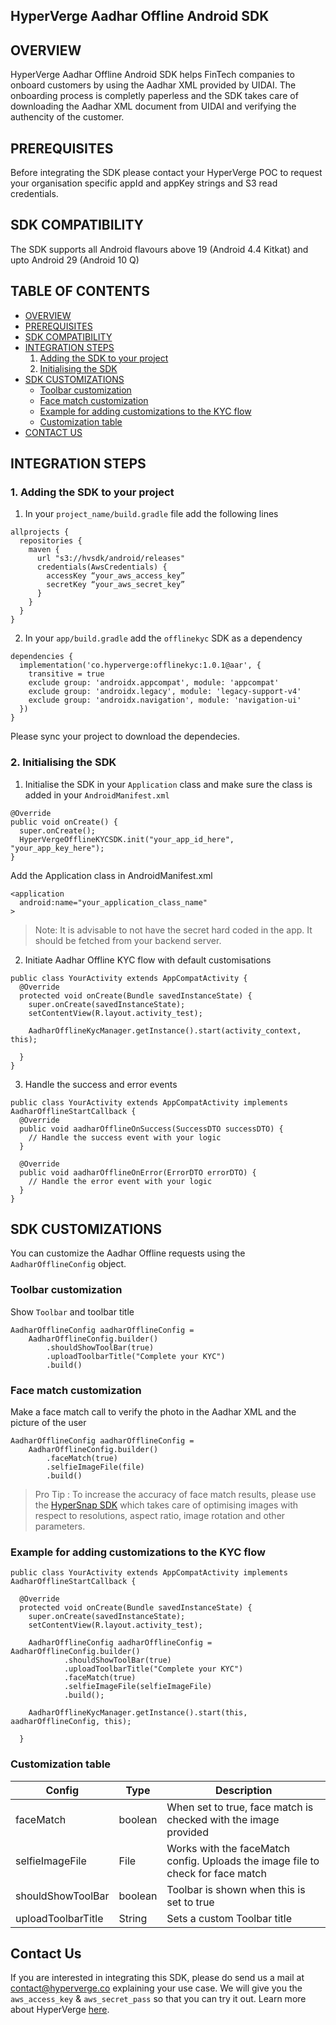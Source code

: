 ## HyperVerge Aadhar Offline Android SDK 


## OVERVIEW 
HyperVerge Aadhar Offline Android SDK helps FinTech companies to onboard customers by using the Aadhar XML provided by UIDAI. The onboarding process is completly paperless and the SDK takes care of downloading the Aadhar XML document from UIDAI and verifying the authencity of the customer. 


## PREREQUISITES

Before integrating the SDK please contact your HyperVerge POC to request your organisation specific appId and appKey strings and S3 read credentials.

## SDK COMPATIBILITY

The SDK supports all Android flavours above 19 (Android 4.4 Kitkat)  and upto Android 29 (Android 10 Q)

## TABLE OF CONTENTS
- [OVERVIEW](#overview)
- [PREREQUISITES](#prerequisites)
- [SDK COMPATIBILITY](#sdk-compatibility)
- [INTEGRATION STEPS](#integration-steps)
    1. [Adding the SDK to your project](#1-adding-the-sdk-to-your-project)
    2. [Initialising the SDK](#2-initialising-the-sdk)
- [SDK CUSTOMIZATIONS](#sdk-customizations)
    - [Toolbar customization](#toolbar-customization)
    - [Face match customization](#face-match-customization)
    - [Example for adding customizations to the KYC flow](#example-for-adding-customizations-to-the-kyc-flow)
    - [Customization table](#customization-table)
- [CONTACT US](#contact-us)

## INTEGRATION STEPS

### 1. Adding the SDK to your project

1. In your `project_name/build.gradle` file add the following lines 
	
```
allprojects {
  repositories {
    maven {
      url "s3://hvsdk/android/releases"
      credentials(AwsCredentials) {
        accessKey “your_aws_access_key”
        secretKey “your_aws_secret_key”
      }
    }
  }
}
```

2. In your ```app/build.gradle``` add the ```offlinekyc``` SDK as a dependency

```
dependencies {
  implementation('co.hyperverge:offlinekyc:1.0.1@aar', {
    transitive = true
    exclude group: 'androidx.appcompat', module: 'appcompat'
    exclude group: 'androidx.legacy', module: 'legacy-support-v4'
    exclude group: 'androidx.navigation', module: 'navigation-ui'
  })
}
```

Please sync your project to download the dependecies. 

### 2. Initialising the SDK

1. Initialise the SDK in your ```Application``` class and make sure the class is added in your ```AndroidManifest.xml```

```
@Override
public void onCreate() {
  super.onCreate();
  HyperVergeOfflineKYCSDK.init("your_app_id_here", "your_app_key_here");
}
```

Add the Application class in AndroidManifest.xml

```
<application
  android:name="your_application_class_name"
>
```

> Note: It is advisable to not have the secret hard coded in the app. It should be fetched from your backend server.

2. Initiate Aadhar Offline KYC flow with default customisations

```
public class YourActivity extends AppCompatActivity {
  @Override
  protected void onCreate(Bundle savedInstanceState) {
    super.onCreate(savedInstanceState);
    setContentView(R.layout.activity_test);

    AadharOfflineKycManager.getInstance().start(activity_context, this);

  }
}
```

3. Handle the success and error events

```
public class YourActivity extends AppCompatActivity implements AadharOfflineStartCallback {
  @Override
  public void aadharOfflineOnSuccess(SuccessDTO successDTO) {
    // Handle the success event with your logic
  }

  @Override  
  public void aadharOfflineOnError(ErrorDTO errorDTO) {
    // Handle the error event with your logic
  }
}
```

## SDK CUSTOMIZATIONS

You can customize the Aadhar Offline requests using the ```AadharOfflineConfig```  object.

### Toolbar customization

Show ```Toolbar``` and toolbar title
	
```
AadharOfflineConfig aadharOfflineConfig =  
    AadharOfflineConfig.builder()
        .shouldShowToolBar(true)
        .uploadToolbarTitle("Complete your KYC")
        .build()
```

### Face match customization

Make a face match call to verify the photo in the Aadhar XML and the picture of the user

```
AadharOfflineConfig aadharOfflineConfig =  
    AadharOfflineConfig.builder()  
        .faceMatch(true)
        .selfieImageFile(file)
        .build()
```

> Pro Tip : To increase the accuracy of face match results, please use the [HyperSnap SDK](https://github.com/hyperverge/capture-android-sdk) which takes care of optimising images with respect to resolutions, aspect ratio, image rotation and other parameters.
 
### Example for adding customizations to the KYC flow

```
public class YourActivity extends AppCompatActivity implements AadharOfflineStartCallback {  
  
  @Override  
  protected void onCreate(Bundle savedInstanceState) {
    super.onCreate(savedInstanceState);
    setContentView(R.layout.activity_test);
    
    AadharOfflineConfig aadharOfflineConfig = AadharOfflineConfig.builder()
            .shouldShowToolBar(true)
            .uploadToolbarTitle("Complete your KYC")
            .faceMatch(true)
            .selfieImageFile(selfieImageFile)
            .build();
    
    AadharOfflineKycManager.getInstance().start(this, aadharOfflineConfig, this);  
  
  }
```

### Customization table

| Config | Type | Description | 
| ------ | ------ | ------ |
| faceMatch | boolean | When set to true, face match is checked with the image provided |
| selfieImageFile | File |  Works with the faceMatch config. Uploads the image file to check for face match|
| shouldShowToolBar | boolean | Toolbar is shown when this is set to true |
| uploadToolbarTitle | String | Sets a custom Toolbar title |

## Contact Us
If you are interested in integrating this SDK, please do send us a mail at [contact@hyperverge.co](mailto:contact@hyperverge.co) explaining your use case. We will give you the `aws_access_key` & `aws_secret_pass` so that you can try it out. Learn more about HyperVerge [here](http://hyperverge.co/).
